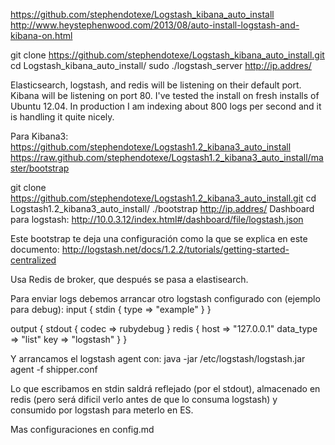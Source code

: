 https://github.com/stephendotexe/Logstash_kibana_auto_install
http://www.heystephenwood.com/2013/08/auto-install-logstash-and-kibana-on.html

git clone https://github.com/stephendotexe/Logstash_kibana_auto_install.git
cd Logstash_kibana_auto_install/
sudo ./logstash_server
http://ip.addres/

Elasticsearch, logstash, and redis will be listening on their default port. Kibana will be listening on port 80.
I've tested the install on fresh installs of Ubuntu 12.04. In production I am indexing about 800 logs per second and it is handling it quite nicely.


Para Kibana3:
https://github.com/stephendotexe/Logstash1.2_kibana3_auto_install
https://raw.github.com/stephendotexe/Logstash1.2_kibana3_auto_install/master/bootstrap

git clone https://github.com/stephendotexe/Logstash1.2_kibana3_auto_install.git
cd Logstash1.2_kibana3_auto_install/
./bootstrap
http://ip.addres/
Dashboard para logstash: http://10.0.3.12/index.html#/dashboard/file/logstash.json


Este bootstrap te deja una configuración como la que se explica en este documento: http://logstash.net/docs/1.2.2/tutorials/getting-started-centralized

Usa Redis de broker, que después se pasa a elastisearch.

Para enviar logs debemos arrancar otro logstash configurado con (ejemplo para debug):
input {
  stdin {
    type => "example"
  }
}

output {
  stdout { codec => rubydebug }
  redis { host => "127.0.0.1" data_type => "list" key => "logstash" }
}

Y arrancamos el logstash agent con:
java -jar /etc/logstash/logstash.jar agent -f shipper.conf

Lo que escribamos en stdin saldrá reflejado (por el stdout), almacenado en redis (pero será dificil verlo antes de que lo consuma logstash) y consumido por logstash para meterlo en ES.

Mas configuraciones en config.md

